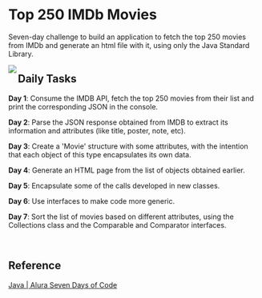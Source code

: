 # Top 250 IMDb Movies 

Seven-day challenge to build an application to fetch the top 250 movies from IMDb and generate an html file with it, using only the Java Standard Library. 

<img align="left" src="https://user-images.githubusercontent.com/78484194/164999596-5759c810-46be-4508-842b-d0509ac4de58.png">

## Daily Tasks

**Day 1**: Consume the IMDB API, fetch the top 250 movies from their list and print the corresponding JSON in the console.

**Day 2**: Parse the JSON response obtained from IMDB to extract its information and attributes (like title, poster, note, etc).

**Day 3**: Create a 'Movie' structure with some attributes, with the intention that each object of this type encapsulates its own data.

**Day 4**: Generate an HTML page from the list of objects obtained earlier. 

**Day 5**: Encapsulate some of the calls developed in new classes.

**Day 6**: Use interfaces to make code more generic.

**Day 7**: Sort the list of movies based on different attributes, using the Collections class and the Comparable and Comparator interfaces.
 
</br>

## Reference

[Java | Alura Seven Days of Code](https://7daysofcode.io/matricula/java)
